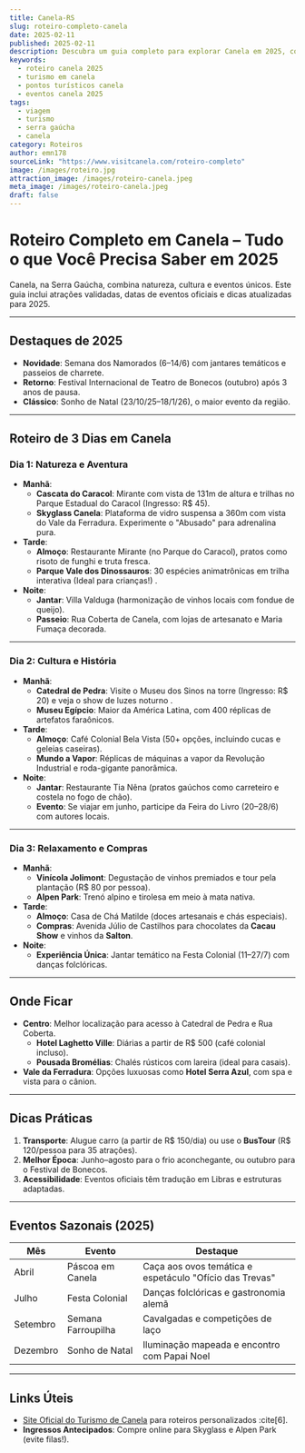 ```yaml
---
title: Canela-RS
slug: roteiro-completo-canela
date: 2025-02-11
published: 2025-02-11
description: Descubra um guia completo para explorar Canela em 2025, com atrações imperdíveis, eventos sazonais e dicas práticass.
keywords:
  - roteiro canela 2025
  - turismo em canela
  - pontos turísticos canela
  - eventos canela 2025
tags:
  - viagem
  - turismo
  - serra gaúcha
  - canela
category: Roteiros
author: emn178
sourceLink: "https://www.visitcanela.com/roteiro-completo"
image: /images/roteiro.jpg  
attraction_image: /images/roteiro-canela.jpeg  
meta_image: /images/roteiro-canela.jpeg  
draft: false
---
```


# Roteiro Completo em Canela – Tudo o que Você Precisa Saber em 2025 

Canela, na Serra Gaúcha, combina natureza, cultura e eventos únicos. Este guia inclui atrações validadas, datas de eventos oficiais e dicas atualizadas para 2025.

---

## **Destaques de 2025** 
- **Novidade**: Semana dos Namorados (6–14/6) com jantares temáticos e passeios de charrete.
- **Retorno**: Festival Internacional de Teatro de Bonecos (outubro) após 3 anos de pausa.
- **Clássico**: Sonho de Natal (23/10/25–18/1/26), o maior evento da região.

---

## **Roteiro de 3 Dias em Canela** 
### **Dia 1: Natureza e Aventura**
- **Manhã**: 
  - **Cascata do Caracol**: Mirante com vista de 131m de altura e trilhas no Parque Estadual do Caracol (Ingresso: R$ 45).
  - **Skyglass Canela**: Plataforma de vidro suspensa a 360m com vista do Vale da Ferradura. Experimente o "Abusado" para adrenalina pura.
- **Tarde**:
  - **Almoço**: Restaurante Mirante (no Parque do Caracol), pratos como risoto de funghi e truta fresca.
  - **Parque Vale dos Dinossauros**: 30 espécies animatrônicas em trilha interativa (Ideal para crianças!) .
- **Noite**:
  - **Jantar**: Villa Valduga (harmonização de vinhos locais com fondue de queijo).
  - **Passeio**: Rua Coberta de Canela, com lojas de artesanato e Maria Fumaça decorada.

---

### **Dia 2: Cultura e História**
- **Manhã**:
  - **Catedral de Pedra**: Visite o Museu dos Sinos na torre (Ingresso: R$ 20) e veja o show de luzes noturno .
  - **Museu Egípcio**: Maior da América Latina, com 400 réplicas de artefatos faraônicos.
- **Tarde**:
  - **Almoço**: Café Colonial Bela Vista (50+ opções, incluindo cucas e geleias caseiras).
  - **Mundo a Vapor**: Réplicas de máquinas a vapor da Revolução Industrial e roda-gigante panorâmica.
- **Noite**:
  - **Jantar**: Restaurante Tia Nêna (pratos gaúchos como carreteiro e costela no fogo de chão).
  - **Evento**: Se viajar em junho, participe da Feira do Livro (20–28/6) com autores locais.

---

### **Dia 3: Relaxamento e Compras**
- **Manhã**:
  - **Vinícola Jolimont**: Degustação de vinhos premiados e tour pela plantação (R$ 80 por pessoa).
  - **Alpen Park**: Trenó alpino e tirolesa em meio à mata nativa.
- **Tarde**:
  - **Almoço**: Casa de Chá Matilde (doces artesanais e chás especiais).
  - **Compras**: Avenida Júlio de Castilhos para chocolates da **Cacau Show** e vinhos da **Salton**.
- **Noite**:
  - **Experiência Única**: Jantar temático na Festa Colonial (11–27/7) com danças folclóricas.

---

## **Onde Ficar**
- **Centro**: Melhor localização para acesso à Catedral de Pedra e Rua Coberta. 
  - **Hotel Laghetto Ville**: Diárias a partir de R$ 500 (café colonial incluso).
  - **Pousada Bromélias**: Chalés rústicos com lareira (ideal para casais).
- **Vale da Ferradura**: Opções luxuosas como **Hotel Serra Azul**, com spa e vista para o cânion.

---

## **Dicas Práticas**
1. **Transporte**: Alugue carro (a partir de R$ 150/dia) ou use o **BusTour** (R$ 120/pessoa para 35 atrações).
2. **Melhor Época**: Junho–agosto para o frio aconchegante, ou outubro para o Festival de Bonecos.
3. **Acessibilidade**: Eventos oficiais têm tradução em Libras e estruturas adaptadas.

---

## **Eventos Sazonais (2025)**
| Mês | Evento | Destaque |
|-----|--------|----------|
| Abril | Páscoa em Canela | Caça aos ovos temática e espetáculo "Ofício das Trevas" |
| Julho | Festa Colonial | Danças folclóricas e gastronomia alemã |
| Setembro | Semana Farroupilha | Cavalgadas e competições de laço |
| Dezembro | Sonho de Natal | Iluminação mapeada e encontro com Papai Noel |

---

## **Links Úteis**
- [Site Oficial do Turismo de Canela](https://canela.com.br) para roteiros personalizados :cite[6].
- **Ingressos Antecipados**: Compre online para Skyglass e Alpen Park (evite filas!).